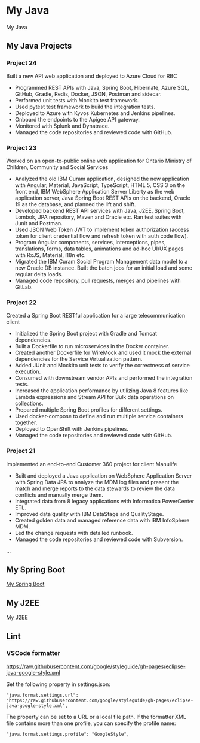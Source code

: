 # My Java

My Java

## My Java Projects

### Project 24

Built a new API web application and deployed to Azure Cloud for RBC

- Programmed REST APIs with Java, Spring Boot, Hibernate, Azure SQL, GitHub, Gradle, Redis, Docker, JSON, Postman and sidecar.
- Performed unit tests with Mockito test framework.
- Used pytest test framework to build the integration tests.
- Deployed to Azure with Kyvos Kubernetes and Jenkins pipelines.
- Onboard the endpoints to the Apigee API gateway.
- Monitored with Splunk and Dynatrace.
- Managed the code repositories and reviewed code with GitHub.

### Project 23

Worked on an open-to-public online web application for Ontario Ministry of Children, Community and Social Services

- Analyzed the old IBM Curam application, designed the new application with Angular, Material, JavaScript, TypeScript, HTML 5, CSS 3 on the front end, IBM WebSphere Application Server Liberty as the web application server, Java Spring Boot REST APIs on the backend, Oracle 19 as the database, and planned the lift and shift.
- Developed backend REST API services with Java, J2EE, Spring Boot, Lombok, JPA repository, Maven and Oracle etc. Ran test suites with Junit and Postman.
- Used JSON Web Token JWT to implement token authorization (access token for client credential flow and refresh token with auth code flow).
- Program Angular components, services, interceptions, pipes, translations, forms, data tables, animations and ad-hoc UI/UX pages with RxJS, Material, i18n etc.
- Migrated the IBM Curam Social Program Management data model to a new Oracle DB instance. Built the batch jobs for an initial load and some regular delta loads.
- Managed code repository, pull requests, merges and pipelines with GitLab.

### Project 22

Created a Spring Boot RESTful application for a large telecommunication client

- Initialized the Spring Boot project with Gradle and Tomcat dependencies.
- Built a Dockerfile to run microservices in the Docker container.
- Created another Dockerfile for WireMock and used it mock the external dependencies for the Service Virtualization pattern.
- Added JUnit and Mockito unit tests to verify the correctness of service execution.
- Consumed with downstream vendor APIs and performed the integration tests.
- Increased the application performance by utilizing Java 8 features like Lambda expressions and Stream API for Bulk data operations on collections.
- Prepared multiple Spring Boot profiles for different settings.
- Used docker-compose to define and run multiple service containers together.
- Deployed to OpenShift with Jenkins pipelines.
- Managed the code repositories and reviewed code with GitHub.

### Project 21

Implemented an end-to-end Customer 360 project for client Manulife

- Built and deployed a Java application on WebSphere Application Server with Spring Data JPA to analyze the MDM log files and present the match and merge reports to the data stewards to review the data conflicts and manually merge them.
- Integrated data from 8 legacy applications with Informatica PowerCenter ETL.
- Improved data quality with IBM DataStage and QualityStage.
- Created golden data and managed reference data with IBM InfoSphere MDM.
- Led the change requests with detailed runbook.
- Managed the code repositories and reviewed code with Subversion.

...

## My Spring Boot

[My Spring Boot](MySpringBoot.md)


## My J2EE

[My J2EE](MyJ2EE.md)

## Lint

### VSCode formatter

<https://raw.githubusercontent.com/google/styleguide/gh-pages/eclipse-java-google-style.xml>

Set the following property in settings.json:

`"java.format.settings.url": "https://raw.githubusercontent.com/google/styleguide/gh-pages/eclipse-java-google-style.xml",`

The property can be set to a URL or a local file path. If the formatter XML file contains more than one profile, you can specify the profile name:

`"java.format.settings.profile": "GoogleStyle",`
